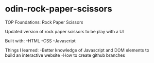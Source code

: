 # odin-rock-paper-scissors
TOP Foundations: Rock Paper Scissors

Updated version of rock paper scissors to be play with a UI

Built with:
-HTML
-CSS
-Javascript

Things I learned:
-Better knowledge of Javascript and DOM elements to build an interactive website
-How to create github branches